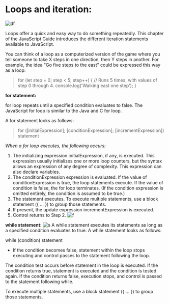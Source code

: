 # Loops and iteration:
![df](https://data-flair.training/blogs/wp-content/uploads/sites/2/2019/07/JavaScript-Loops-1200x720.jpg)

Loops offer a quick and easy way to do something repeatedly. This chapter of the JavaScript Guide introduces the different iteration statements available to JavaScript.

You can think of a loop as a computerized version of the game where you tell someone to take X steps in one direction, then Y steps in another. For example, the idea "Go five steps to the east" could be expressed this way as a loop:

>for (let step = 0; step < 5; step++) {
  // Runs 5 times, with values of step 0 through 4.
  console.log('Walking east one step');
}

**for statement:**

 for loop repeats until a specified condition evaluates to false. The JavaScript for loop is similar to the Java and C for loop.

A for statement looks as follows:
>for ([initialExpression]; [conditionExpression]; [incrementExpression])
  statement

  _When a for loop executes, the following occurs:_

  1. The initializing expression initialExpression, if any, is executed. This expression usually initializes one or more loop counters, but the syntax allows an expression of any degree of complexity. This expression can also declare variables.
  2. The conditionExpression expression is evaluated. If the value of conditionExpression is true, the loop statements execute. If the value of condition is false, the for loop terminates. (If the condition expression is omitted entirely, the condition is assumed to be true.)
  3. The statement executes. To execute multiple statements, use a block statement ({ ... }) to group those statements.
  4. If present, the update expression incrementExpression is executed.
  5. Control returns to Step 2.
   ![f](https://cdn.educba.com/academy/wp-content/uploads/2020/02/Nested-Loop-in-Java-Flowchart.jpg)

   **while statement:**
   ![s](https://www.freecodecamp.org/news/content/images/2020/11/image-24.png)
   A while statement executes its statements as long as a specified condition evaluates to true. A while statement looks as follows:

while (condition)
  statement
* If the condition becomes false, statement within the loop stops executing and control passes to the statement following the loop.

The condition test occurs before statement in the loop is executed. If the condition returns true, statement is executed and the condition is tested again. If the condition returns false, execution stops, and control is passed to the statement following while.

To execute multiple statements, use a block statement ({ ... }) to group those statements.


